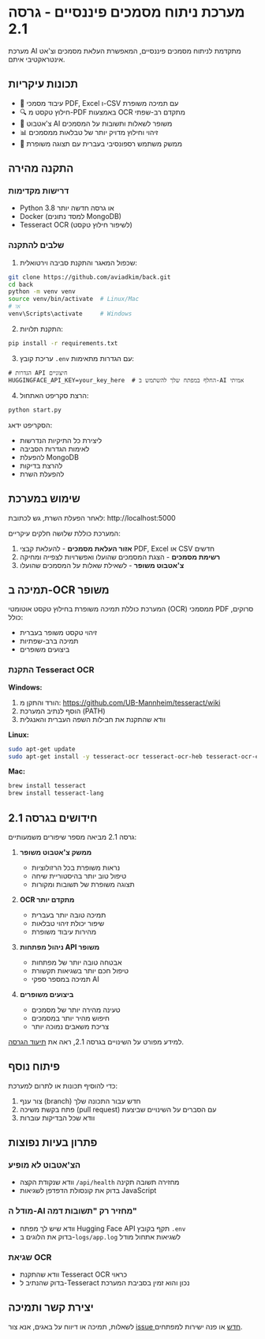 # מערכת ניתוח מסמכים פיננסיים - גרסה 2.1

מערכת AI מתקדמת לניתוח מסמכים פיננסיים, המאפשרת העלאת מסמכים וצ'אט אינטראקטיבי איתם.

## תכונות עיקריות

- 📄 עיבוד מסמכי PDF, Excel ו-CSV עם תמיכה משופרת
- 🔍 חילוץ טקסט מ-PDF באמצעות OCR מתקדם רב-שפתי
- 💬 צ'אטבוט AI משופר לשאלות ותשובות על המסמכים
- 📊 זיהוי וחילוץ מדויק יותר של טבלאות ממסמכים
- 📱 ממשק משתמש רספונסיבי בעברית עם תצוגה משופרת

## התקנה מהירה

### דרישות מקדימות

- Python 3.8 או גרסה חדשה יותר
- Docker (למסד נתונים MongoDB)
- Tesseract OCR (לשיפור חילוץ טקסט)

### שלבים להתקנה

1. שכפול המאגר והתקנת סביבה וירטואלית:

```bash
git clone https://github.com/aviadkim/back.git
cd back
python -m venv venv
source venv/bin/activate  # Linux/Mac
# או
venv\Scripts\activate     # Windows
```

2. התקנת תלויות:

```bash
pip install -r requirements.txt
```

3. עריכת קובץ `.env` עם הגדרות מתאימות:

```
# הגדרות API חיצוניים
HUGGINGFACE_API_KEY=your_key_here  # החלף במפתח שלך להשתמש ב-AI אמיתי
```

4. הרצת סקריפט האתחול:

```bash
python start.py
```

הסקריפט ידאג:
- ליצירת כל התיקיות הנדרשות
- לאימות הגדרות הסביבה
- להפעלת MongoDB
- להרצת בדיקות
- להפעלת השרת

## שימוש במערכת

לאחר הפעלת השרת, גש לכתובת: http://localhost:5000

המערכת כוללת שלושה חלקים עיקריים:
1. **אזור העלאת מסמכים** - להעלאת קבצי PDF, Excel או CSV חדשים
2. **רשימת מסמכים** - הצגת המסמכים שהועלו ואפשרויות לצפייה ומחיקה
3. **צ'אטבוט משופר** - לשאילת שאלות על המסמכים שהועלו

## תמיכה ב-OCR משופר

המערכת כוללת תמיכה משופרת בחילוץ טקסט אוטומטי (OCR) ממסמכי PDF סרוקים, כולל:
- זיהוי טקסט משופר בעברית
- תמיכה ברב-שפתיות
- ביצועים משופרים

### התקנת Tesseract OCR

**Windows:**
1. הורד והתקן מ: https://github.com/UB-Mannheim/tesseract/wiki
2. הוסף לנתיב המערכת (PATH)
3. וודא שהתקנת את חבילות השפה העברית והאנגלית

**Linux:**
```bash
sudo apt-get update
sudo apt-get install -y tesseract-ocr tesseract-ocr-heb tesseract-ocr-eng
```

**Mac:**
```bash
brew install tesseract
brew install tesseract-lang
```

## חידושים בגרסה 2.1

גרסה 2.1 מביאה מספר שיפורים משמעותיים:

1. **ממשק צ'אטבוט משופר**
   - נראות משופרת בכל הרזולוציות
   - טיפול טוב יותר בהיסטוריית שיחה
   - תצוגה משופרת של תשובות ומקורות

2. **OCR מתקדם יותר**
   - תמיכה טובה יותר בעברית
   - שיפור יכולת זיהוי טבלאות
   - מהירות עיבוד משופרת

3. **ניהול מפתחות API משופר**
   - אבטחה טובה יותר של מפתחות
   - טיפול חכם יותר בשגיאות תקשורת
   - תמיכה במספר ספקי AI

4. **ביצועים משופרים**
   - טעינה מהירה יותר של מסמכים
   - חיפוש מהיר יותר במסמכים
   - צריכת משאבים נמוכה יותר

למידע מפורט על השינויים בגרסה 2.1, ראה את [תיעוד הגרסה](VERSION.md).

## פיתוח נוסף

כדי להוסיף תכונות או לתרום למערכת:

1. צור ענף (branch) חדש עבור התכונה שלך
2. פתח בקשת משיכה (pull request) עם הסברים על השינויים שביצעת
3. וודא שכל הבדיקות עוברות

## פתרון בעיות נפוצות

### הצ'אטבוט לא מופיע
- וודא שנקודת הקצה `/api/health` מחזירה תשובה תקינה
- בדוק את קונסולת הדפדפן לשגיאות JavaScript

### מודל ה-AI מחזיר רק "תשובות דמה"
- וודא שיש לך מפתח Hugging Face API תקף בקובץ `.env`
- בדוק את הלוגים ב-`logs/app.log` לשגיאות אתחול מודל

### שגיאת OCR
- וודא שהתקנת Tesseract OCR כראוי
- בדוק שהנתיב ל-Tesseract נכון והוא זמין בסביבת המערכת

## יצירת קשר ותמיכה

לשאלות, תמיכה או דיווח על באגים, אנא צור [issue חדש](https://github.com/aviadkim/back/issues) או פנה ישירות למפתחים.
